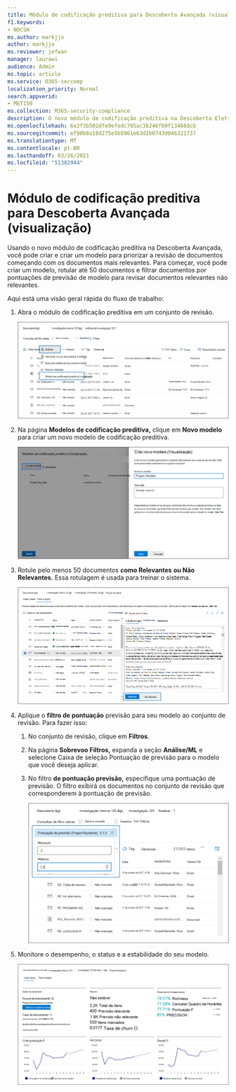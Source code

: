 ```yaml
---
title: Módulo de codificação preditiva para Descoberta Avançada (visualização)
f1.keywords:
- NOCSH
ms.author: markjjo
author: markjjo
ms.reviewer: jefwan
manager: laurawi
audience: Admin
ms.topic: article
ms.service: O365-seccomp
localization_priority: Normal
search.appverid:
- MET150
ms.collection: M365-security-compliance
description: O novo módulo de codificação preditiva na Descoberta Eletrônica Avançada usa aprendizado de máquina para analisar documentos em um conjunto de revisão para prever quais documentos são relevantes para seu caso ou investigação.
ms.openlocfilehash: 6a3f3b502dfe9efedc785ac3b246f60f13466dcb
ms.sourcegitcommit: ef98b8a18d275e5b5961e63d2b0743d046321737
ms.translationtype: MT
ms.contentlocale: pt-BR
ms.lasthandoff: 03/26/2021
ms.locfileid: "51382944"
---
```

# <a name="predictive-coding-module-for-advanced-ediscovery-preview"></a>Módulo de codificação preditiva para Descoberta Avançada (visualização)

Usando o novo módulo de codificação preditiva na Descoberta Avançada, você pode criar e criar um modelo para priorizar a revisão de documentos começando com os documentos mais relevantes. Para começar, você pode criar um modelo, rotular até 50 documentos e filtrar documentos por pontuações de previsão de modelo para revisar documentos relevantes não relevantes.

Aqui está uma visão geral rápida do fluxo de trabalho:

1. Abra o módulo de codificação preditiva em um conjunto de revisão.

   ![Clique na lista suspenso Analisar em uma revisão para ir para o módulo de codificação preditiva](..\media\PredictiveCoding1.png)

2. Na página **Modelos de codificação preditiva,** clique em **Novo modelo** para criar um novo modelo de codificação preditiva.

   ![Criar um novo modelo](..\media\PredictiveCoding2.png)

3. Rotule pelo menos 50 documentos **como Relevantes** **ou Não Relevantes.** Essa rotulagem é usada para treinar o sistema.

   ![Rotular documentos como relevantes ou não relevantes para treinar o sistema](..\media\PredictiveCoding3.png)

4. Aplique o **filtro de pontuação** previsão para seu modelo ao conjunto de revisão. Para fazer isso:

   1. No conjunto de revisão, clique em **Filtros**.
   2. Na página **Sobrevoo Filtros,** expanda a  seção **Análise/ML** e selecione Caixa de seleção Pontuação de previsão para o modelo que você deseja aplicar.
   3. No filtro **de pontuação previsão,** especifique uma pontuação de previsão. O filtro exibirá os documentos no conjunto de revisão que corresponderem à pontuação de previsão.

      ![Especificar uma pontuação de previsão para filtrar documentos](..\media\PredictiveCoding4.png)

5. Monitore o desempenho, o status e a estabilidade do seu modelo.

   ![Monitorar o desempenho, o status e a estabilidade do seu modelo](..\media\PredictiveCoding5.png)
